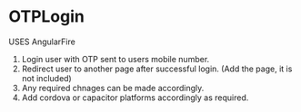 # OTPLogin
USES AngularFire
1. Login user with OTP sent to users mobile number.
2. Redirect user to another page after successful login. (Add the page, it is not included)
3. Any required chnages can be made accordingly. 
4. Add cordova or capacitor platforms accordingly as required. 
